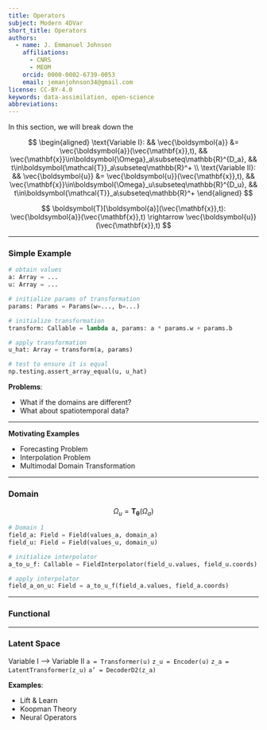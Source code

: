 ```yaml
---
title: Operators
subject: Modern 4DVar
short_title: Operators
authors:
  - name: J. Emmanuel Johnson
    affiliations:
      - CNRS
      - MEOM
    orcid: 0000-0002-6739-0053
    email: jemanjohnson34@gmail.com
license: CC-BY-4.0
keywords: data-assimilation, open-science
abbreviations:
---
```



In this section, we will break down the

$$
\begin{aligned}
\text{Variable I}: && 
\vec{\boldsymbol{a}} &= \vec{\boldsymbol{a}}(\vec{\mathbf{x}},t), 
&&
\vec{\mathbf{x}}\in\boldsymbol{\Omega}_a\subseteq\mathbb{R}^{D_a},
&&
t\in\boldsymbol{\mathcal{T}}_a\subseteq\mathbb{R}^+
\\
\text{Variable II}: &&
\vec{\boldsymbol{u}} &= \vec{\boldsymbol{u}}(\vec{\mathbf{x}},t), 
&& 
\vec{\mathbf{x}}\in\boldsymbol{\Omega}_u\subseteq\mathbb{R}^{D_u},
&&
t\in\boldsymbol{\mathcal{T}}_a\subseteq\mathbb{R}^+
\end{aligned}
$$


$$
\boldsymbol{T}[\boldsymbol{a}](\vec{\mathbf{x}},t):
\vec{\boldsymbol{a}}(\vec{\mathbf{x}},t) \rightarrow
\vec{\boldsymbol{u}}(\vec{\mathbf{x}},t)
$$



---
### Simple Example


```python
# obtain values
a: Array = ...
u: Array = ...

# initialize params of transformation
params: Params = Params(w=..., b=...)

# initialize transformation
transform: Callable = lambda a, params: a * params.w + params.b

# apply transformation
u_hat: Array = transform(a, params)

# test to ensure it is equal
np.testing.assert_array_equal(u, u_hat)
```

**Problems**:
* What if the domains are different?
* What about spatiotemporal data?

---
**Motivating Examples**

* Forecasting Problem
* Interpolation Problem
* Multimodal Domain Transformation

---
### Domain

$$
\Omega_u = \boldsymbol{T_\theta}\left(\Omega_a\right)
$$

```python
# Domain 1
field_a: Field = Field(values_a, domain_a)
field_u: Field = Field(values_u, domain_u)

# initialize interpolator
a_to_u_f: Callable = FieldInterpolator(field_u.values, field_u.coords)

# apply interpolator
field_a_on_u: Field = a_to_u_f(field_a.values, field_a.coords)
```


---
### Functional


---
### Latent Space

Variable I —> Variable II
`a = Transformer(u)`
`z_u = Encoder(u)`
`z_a = LatentTransformer(z_u)`
`a’ = DecoderD2(z_a)`


**Examples**:
* Lift & Learn
* Koopman Theory
* Neural Operators
